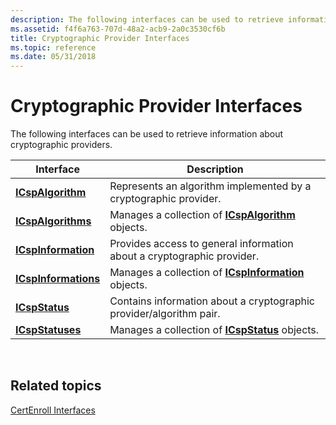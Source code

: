 ```yaml
---
description: The following interfaces can be used to retrieve information about cryptographic providers.
ms.assetid: f4f6a763-707d-48a2-acb9-2a0c3530cf6b
title: Cryptographic Provider Interfaces
ms.topic: reference
ms.date: 05/31/2018
---
```


# Cryptographic Provider Interfaces

The following interfaces can be used to retrieve information about cryptographic providers.



| Interface                                    | Description                                                                  |
|----------------------------------------------|------------------------------------------------------------------------------|
| [**ICspAlgorithm**](/windows/desktop/api/CertEnroll/nn-certenroll-icspalgorithm)       | Represents an algorithm implemented by a cryptographic provider.             |
| [**ICspAlgorithms**](/windows/desktop/api/CertEnroll/nn-certenroll-icspalgorithms)     | Manages a collection of [**ICspAlgorithm**](/windows/desktop/api/CertEnroll/nn-certenroll-ix509namevaluepair) objects. |
| [**ICspInformation**](/windows/desktop/api/CertEnroll/nn-certenroll-icspinformation)   | Provides access to general information about a cryptographic provider.       |
| [**ICspInformations**](/windows/desktop/api/CertEnroll/nn-certenroll-icspinformations) | Manages a collection of [**ICspInformation**](/windows/desktop/api/CertEnroll/nn-certenroll-icspinformation) objects.  |
| [**ICspStatus**](/windows/desktop/api/CertEnroll/nn-certenroll-icspstatus)             | Contains information about a cryptographic provider/algorithm pair.          |
| [**ICspStatuses**](/windows/desktop/api/CertEnroll/nn-certenroll-icspstatuses)         | Manages a collection of [**ICspStatus**](/windows/desktop/api/CertEnroll/nn-certenroll-icspstatus) objects.            |



 

## Related topics

<dl> <dt>

[CertEnroll Interfaces](certenroll-interfaces.md)
</dt> </dl>

 

 



